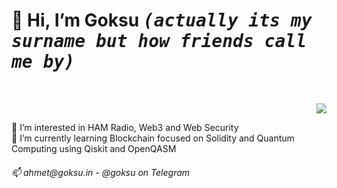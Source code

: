  <h1>👋 Hi, I’m <b>Goksu</b> <kbd><i>(actually its my surname but how friends call me by)</i></kbd></h1><br>
<p align="right"><img src="https://i.giphy.com/RThN0hOS2GO4M.gif" /></p>
👀 I’m interested in HAM Radio, Web3 and Web Security <br>
🌱 I’m currently learning Blockchain focused on Solidity and Quantum Computing using Qiskit and OpenQASM<br>
<h6>
📫 ahmet@goksu.in - @goksu on Telegram</h6>

<!---
goeksu/goeksu is a ✨ special ✨ repository because its `README.md` (this file) appears on your GitHub profile.
You can click the Preview link to take a look at your changes.
--->
